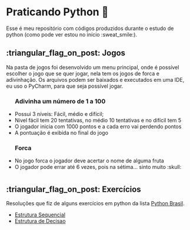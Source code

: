 # Praticando Python :snake:

<p>Esse é meu repositório com códigos produzidos durante o estudo de python (como pode ver estou no início :sweat_smile:).</p>

<h2>:triangular_flag_on_post: Jogos</h2>
<p>Na pasta de jogos foi desenvolvido um menu principal, onde é possível escolher o jogo que se quer jogar, nela tem os jogos de forca e adivinhação.
Os arquivos podem ser baixados e executados em uma IDE, eu uso o PyCharm, para que seja possível jogar.</p>
<ul>
    <h3><b>Adivinha um número de 1 a 100</b></h3>
    <li>Possui 3 níveis: Fácil, médio e difícil;</li>
    <li>Nível fácil tem 20 tentativas, no médio 10 tentativas e no difícil tem 5</li>
    <li>O jogador inicia com 1000 pontos e a cada erro vai perdendo pontos</li>
    <li>A pontuação é exibida no final do jogo</li>
</ul>
<ul>
   <h3>Forca</h3>
   <li>No jogo forca o jogador deve acertar o nome de alguma fruta</li>
   <li>O jogador pode errar até 6 vezes, pois na sétima... sinto muito :skull:</li>
</ul>

# 

<h2>:triangular_flag_on_post: Exercícios</h2>

Resoluções que fiz de alguns exercícios em python da lista [Python Brasil](https://wiki.python.org.br/ListaDeExercicios).

* [Estrutura Sequencial](https://github.com/Lucas-Dias-Aragao/Praticando-o-Python/tree/main/lista_de_exercicios/EstruturaSequencial)
* [Estrutura de Decisao](https://github.com/Lucas-Dias-Aragao/Praticando-o-Python/tree/main/lista_de_exercicios/EstruturaDeDecisao)
    
    
    

